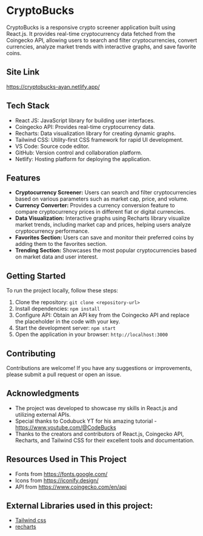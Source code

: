 # CryptoBucks

CryptoBucks is a responsive crypto screener application built using React.js. It provides real-time cryptocurrency data fetched from the Coingecko API, allowing users to search and filter cryptocurrencies, convert currencies, analyze market trends with interactive graphs, and save favorite coins.

## Site Link

https://cryptobucks-ayan.netlify.app/

## Tech Stack

- React JS: JavaScript library for building user interfaces.
- Coingecko API: Provides real-time cryptocurrency data.
- Recharts: Data visualization library for creating dynamic graphs.
- Tailwind CSS: Utility-first CSS framework for rapid UI development.
- VS Code: Source code editor.
- GitHub: Version control and collaboration platform.
- Netlify: Hosting platform for deploying the application.

## Features

- **Cryptocurrency Screener:** Users can search and filter cryptocurrencies based on various parameters such as market cap, price, and volume.
- **Currency Converter:** Provides a currency conversion feature to compare cryptocurrency prices in different fiat or digital currencies.
- **Data Visualization:** Interactive graphs using Recharts library visualize market trends, including market cap and prices, helping users analyze cryptocurrency performance.
- **Favorites Section:** Users can save and monitor their preferred coins by adding them to the favorites section.
- **Trending Section:** Showcases the most popular cryptocurrencies based on market data and user interest.

## Getting Started

To run the project locally, follow these steps:

1. Clone the repository: `git clone <repository-url>`
2. Install dependencies: `npm install`
3. Configure API: Obtain an API key from the Coingecko API and replace the placeholder in the code with your key.
4. Start the development server: `npm start`
5. Open the application in your browser: `http://localhost:3000`

## Contributing

Contributions are welcome! If you have any suggestions or improvements, please submit a pull request or open an issue.


## Acknowledgments

- The project was developed to showcase my skills in React.js and utilizing external APIs.
- Special thanks to Codubuck YT for his amazing tutorial - https://www.youtube.com/@CodeBucks
- Thanks to the creators and contributors of React.js, Coingecko API, Recharts, and Tailwind CSS for their excellent tools and documentation.

## Resources Used in This Project

- Fonts from https://fonts.google.com/ <br />
- Icons from https://iconify.design/ <br />
- API from https://www.coingecko.com/en/api <br />

## External Libraries used in this project:

- [Tailwind css](https://tailwindcss.com/) <br />
- [recharts](https://recharts.org/en-US/) <br />



